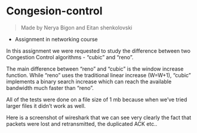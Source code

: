 # Congesion-control
> Made by Nerya Bigon and Eitan shenkolovski
* Assignment in networking course  


In this assignment we were requested to study the difference between two
Congestion Control algorithms - “cubic” and “reno”.  

The main difference between “reno” and “cubic” is the window increase function. While
“reno” uses the traditional linear increase (W=W+1), “cubic” implements a binary search
increase which can reach the available bandwidth much faster than “reno”.  

All of the tests were done on a file size of 1 mb because when we’ve tried larger files it didn’t
work as well.  

Here is a screenshot of wireshark that we can see very clearly the fact that packets were lost
and retransmitted, the duplicated ACK etc..  

